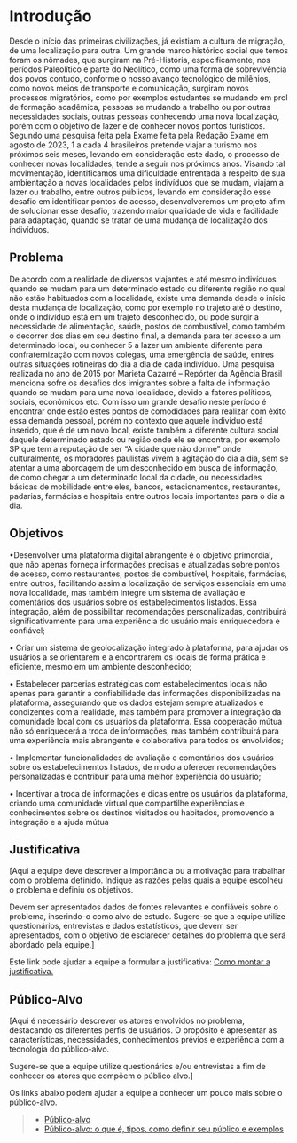 # Introdução

Desde o início das primeiras civilizações, já existiam a cultura de migração, de uma
localização para outra. Um grande marco histórico social que temos foram os nômades, que
surgiram na Pré-História, especificamente, nos períodos Paleolítico e parte do Neolítico,
como uma forma de sobrevivência dos povos contudo, conforme o nosso avanço tecnológico
de milênios, como novos meios de transporte e comunicação, surgiram novos processos
migratórios, como por exemplos estudantes se mudando em prol de formação acadêmica,
pessoas se mudando a trabalho ou por outras necessidades sociais, outras pessoas conhecendo
uma nova localização, porém com o objetivo de lazer e de conhecer novos pontos turísticos.
Segundo uma pesquisa feita pela Exame feita pela Redação Exame em agosto de
2023, 1 a cada 4 brasileiros pretende viajar a turismo nos próximos seis meses, levando em
consideração este dado, o processo de conhecer novas localidades, tende a seguir nos
próximos anos.
Visando tal movimentação, identificamos uma dificuldade enfrentada a respeito de sua
ambientação a novas localidades pelos indivíduos que se mudam, viajam a lazer ou trabalho,
entre outros públicos, levando em consideração esse desafio em identificar pontos de acesso,
desenvolveremos um projeto afim de solucionar esse desafio, trazendo maior qualidade de
vida e facilidade para adaptação, quando se tratar de uma mudança de localização dos
indivíduos.
## Problema
De acordo com a realidade de diversos viajantes e até mesmo indivíduos quando se
mudam para um determinado estado ou diferente região no qual não estão habituados com a
localidade, existe uma demanda desde o início desta mudança de localização, como por
exemplo no trajeto até o destino, onde o indivíduo está em um trajeto desconhecido, ou pode
surgir a necessidade de alimentação, saúde, postos de combustível, como também o decorrer
dos dias em seu destino final, a demanda para ter acesso a um determinado local, ou conhecer
5
a lazer um ambiente diferente para confraternização com novos colegas, uma emergência de
saúde, entres outras situações rotineiras do dia a dia de cada indivíduo.
Uma pesquisa realizada no ano de 2015 por Marieta Cazarré – Repórter da Agência
Brasil menciona sofre os desafios dos imigrantes sobre a falta de informação quando se
mudam para uma nova localidade, devido a fatores políticos, sociais, econômicos etc.
Com isso um grande desafio neste período é encontrar onde estão estes pontos de
comodidades para realizar com êxito essa demanda pessoal, porém no contexto que aquele
individuo está inserido, que é de um novo local, existe também a diferente cultura social
daquele determinado estado ou região onde ele se encontra, por exemplo SP que tem a
reputação de ser “A cidade que não dorme” onde culturalmente, os moradores paulistas vivem
a agitação do dia a dia, sem se atentar a uma abordagem de um desconhecido em busca de
informação, de como chegar a um determinado local da cidade, ou necessidades básicas de
mobilidade entre eles, bancos, estacionamentos, restaurantes, padarias, farmácias e hospitais
entre outros locais importantes para o dia a dia.


## Objetivos

•Desenvolver uma plataforma digital abrangente é o objetivo primordial, que não
apenas forneça informações precisas e atualizadas sobre pontos de acesso, como restaurantes,
postos de combustível, hospitais, farmácias, entre outros, facilitando assim a localização de
serviços essenciais em uma nova localidade, mas também integre um sistema de avaliação e
comentários dos usuários sobre os estabelecimentos listados. Essa integração, além de
possibilitar recomendações personalizadas, contribuirá significativamente para uma
experiência do usuário mais enriquecedora e confiável;

• Criar um sistema de geolocalização integrado à plataforma, para ajudar os usuários a
se orientarem e a encontrarem os locais de forma prática e eficiente, mesmo em um ambiente
desconhecido;

• Estabelecer parcerias estratégicas com estabelecimentos locais não apenas para
garantir a confiabilidade das informações disponibilizadas na plataforma, assegurando que os
dados estejam sempre atualizados e condizentes com a realidade, mas também para promover
a integração da comunidade local com os usuários da plataforma. Essa cooperação mútua não
só enriquecerá a troca de informações, mas também contribuirá para uma experiência mais
abrangente e colaborativa para todos os envolvidos;

• Implementar funcionalidades de avaliação e comentários dos usuários sobre os
estabelecimentos listados, de modo a oferecer recomendações personalizadas e contribuir para
uma melhor experiência do usuário;

• Incentivar a troca de informações e dicas entre os usuários da plataforma, criando uma
comunidade virtual que compartilhe experiências e conhecimentos sobre os destinos visitados
ou habitados, promovendo a integração e a ajuda mútua
## Justificativa

[Aqui a equipe deve descrever a importância ou a motivação para trabalhar com o problema definido. Indique as razões pelas quais a equipe escolheu o problema e definiu os objetivos.

Devem ser apresentados dados de fontes relevantes e confiáveis sobre o problema, inserindo-o como alvo de estudo. Sugere-se que a equipe utilize questionários, entrevistas e dados estatísticos, que devem ser apresentados, com o objetivo de esclarecer detalhes do problema que será abordado pela equipe.]

Este link pode ajudar a equipe a formular a justificativa: [Como montar a justificativa.](https://guiadamonografia.com.br/como-montar-justificativa-do-tcc/)

## Público-Alvo

[Aqui é necessário descrever os atores envolvidos no problema, destacando os diferentes perfis de usuários. O propósito é apresentar as características, necessidades, conhecimentos prévios e experiência com a tecnologia do público-alvo.

Sugere-se que a equipe utilize questionários e/ou entrevistas a fim de conhecer os atores que compõem o público alvo.]

Os links abaixo podem ajudar a equipe a conhecer um pouco mais sobre o público-alvo. 

> - [Público-alvo](https://blog.hotmart.com/pt-br/publico-alvo/)
> - [Público-alvo: o que é, tipos, como definir seu público e exemplos](https://klickpages.com.br/blog/publico-alvo-o-que-e/)

